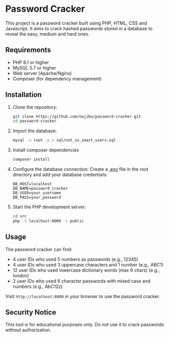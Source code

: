 # Password Cracker

This project is a password cracker built using PHP, HTML, CSS and Javascript. It aims to crack hashed passwords stored in a database to reveal the easy, medium and hard ones.

## Requirements

- PHP 8.1 or higher
- MySQL 5.7 or higher
- Web server (Apache/Nginx)
- Composer (for dependency management)

## Installation

1. Clone the repository:
    ```bash
    git clone https://github.com/najibu/password-cracker.git
    cd password-cracker
    ```

2. Import the database:
    ```bash
    mysql -u root -p < sql/not_so_smart_users.sql
    ```

3. Install composer dependencies
    ```bash
    composer install
    ```

4. Configure the database connection:
    Create a [.env](http://_vscodecontentref_/1) file in the root directory and add your database credentials:
    ```env
    DB_HOST=localhost
    DB_NAME=password_cracker
    DB_USER=your_username
    DB_PASS=your_password
    ```

5. Start the PHP development server:
    ```bash
    cd src
    php -S localhost:8000 -t public
    ```

## Usage

The password cracker can find:
- 4 user IDs who used 5 numbers as passwords (e.g., 12345)
- 4 user IDs who used 3 uppercase characters and 1 number (e.g., ABC1)
- 12 user IDs who used lowercase dictionary words (max 6 chars) (e.g., london)
- 2 user IDs who used 6 character passwords with mixed case and numbers (e.g., AbC12z)

Visit `http://localhost:8000` in your browser to use the password cracker.

## Security Notice

This tool is for educational purposes only. Do not use it to crack passwords without authorization.
